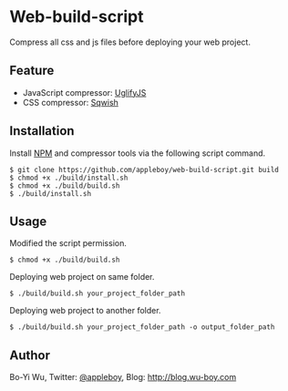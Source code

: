 Web-build-script
================

Compress all css and js files before deploying your web project.

Feature
-------------

* JavaScript compressor: [UglifyJS](https://github.com/mishoo/UglifyJS2)
* CSS compressor: [Sqwish](https://github.com/ded/sqwish)

Installation
-------------

Install [NPM](https://npmjs.org/) and compressor tools via the following script command.

    $ git clone https://github.com/appleboy/web-build-script.git build
    $ chmod +x ./build/install.sh
    $ chmod +x ./build/build.sh
    $ ./build/install.sh

Usage
-------------

Modified the script permission.

    $ chmod +x ./build/build.sh

Deploying web project on same folder.

    $ ./build/build.sh your_project_folder_path

Deploying web project to another folder.

    $ ./build/build.sh your_project_folder_path -o output_folder_path

Author
-------------

Bo-Yi Wu, Twitter: [@appleboy](http://twitter.com/appleboy "Twitter"), Blog: http://blog.wu-boy.com